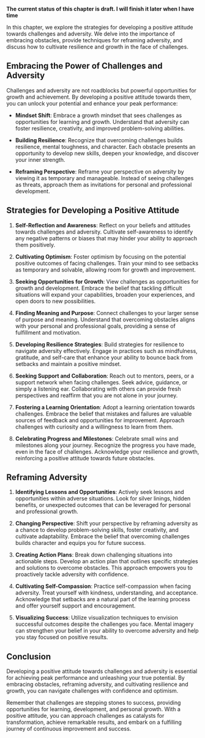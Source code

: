 **The current status of this chapter is draft. I will finish it later when I have time**

In this chapter, we explore the strategies for developing a positive attitude towards challenges and adversity. We delve into the importance of embracing obstacles, provide techniques for reframing adversity, and discuss how to cultivate resilience and growth in the face of challenges.

Embracing the Power of Challenges and Adversity
-----------------------------------------------

Challenges and adversity are not roadblocks but powerful opportunities for growth and achievement. By developing a positive attitude towards them, you can unlock your potential and enhance your peak performance:

* **Mindset Shift**: Embrace a growth mindset that sees challenges as opportunities for learning and growth. Understand that adversity can foster resilience, creativity, and improved problem-solving abilities.

* **Building Resilience**: Recognize that overcoming challenges builds resilience, mental toughness, and character. Each obstacle presents an opportunity to develop new skills, deepen your knowledge, and discover your inner strength.

* **Reframing Perspective**: Reframe your perspective on adversity by viewing it as temporary and manageable. Instead of seeing challenges as threats, approach them as invitations for personal and professional development.

Strategies for Developing a Positive Attitude
---------------------------------------------

1. **Self-Reflection and Awareness**: Reflect on your beliefs and attitudes towards challenges and adversity. Cultivate self-awareness to identify any negative patterns or biases that may hinder your ability to approach them positively.

2. **Cultivating Optimism**: Foster optimism by focusing on the potential positive outcomes of facing challenges. Train your mind to see setbacks as temporary and solvable, allowing room for growth and improvement.

3. **Seeking Opportunities for Growth**: View challenges as opportunities for growth and development. Embrace the belief that tackling difficult situations will expand your capabilities, broaden your experiences, and open doors to new possibilities.

4. **Finding Meaning and Purpose**: Connect challenges to your larger sense of purpose and meaning. Understand that overcoming obstacles aligns with your personal and professional goals, providing a sense of fulfillment and motivation.

5. **Developing Resilience Strategies**: Build strategies for resilience to navigate adversity effectively. Engage in practices such as mindfulness, gratitude, and self-care that enhance your ability to bounce back from setbacks and maintain a positive mindset.

6. **Seeking Support and Collaboration**: Reach out to mentors, peers, or a support network when facing challenges. Seek advice, guidance, or simply a listening ear. Collaborating with others can provide fresh perspectives and reaffirm that you are not alone in your journey.

7. **Fostering a Learning Orientation**: Adopt a learning orientation towards challenges. Embrace the belief that mistakes and failures are valuable sources of feedback and opportunities for improvement. Approach challenges with curiosity and a willingness to learn from them.

8. **Celebrating Progress and Milestones**: Celebrate small wins and milestones along your journey. Recognize the progress you have made, even in the face of challenges. Acknowledge your resilience and growth, reinforcing a positive attitude towards future obstacles.

Reframing Adversity
-------------------

1. **Identifying Lessons and Opportunities**: Actively seek lessons and opportunities within adverse situations. Look for silver linings, hidden benefits, or unexpected outcomes that can be leveraged for personal and professional growth.

2. **Changing Perspective**: Shift your perspective by reframing adversity as a chance to develop problem-solving skills, foster creativity, and cultivate adaptability. Embrace the belief that overcoming challenges builds character and equips you for future success.

3. **Creating Action Plans**: Break down challenging situations into actionable steps. Develop an action plan that outlines specific strategies and solutions to overcome obstacles. This approach empowers you to proactively tackle adversity with confidence.

4. **Cultivating Self-Compassion**: Practice self-compassion when facing adversity. Treat yourself with kindness, understanding, and acceptance. Acknowledge that setbacks are a natural part of the learning process and offer yourself support and encouragement.

5. **Visualizing Success**: Utilize visualization techniques to envision successful outcomes despite the challenges you face. Mental imagery can strengthen your belief in your ability to overcome adversity and help you stay focused on positive results.

Conclusion
----------

Developing a positive attitude towards challenges and adversity is essential for achieving peak performance and unleashing your true potential. By embracing obstacles, reframing adversity, and cultivating resilience and growth, you can navigate challenges with confidence and optimism.

Remember that challenges are stepping stones to success, providing opportunities for learning, development, and personal growth. With a positive attitude, you can approach challenges as catalysts for transformation, achieve remarkable results, and embark on a fulfilling journey of continuous improvement and success.

